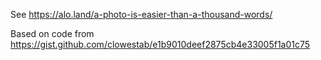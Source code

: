 See https://alo.land/a-photo-is-easier-than-a-thousand-words/

Based on code from https://gist.github.com/clowestab/e1b9010deef2875cb4e33005f1a01c75
